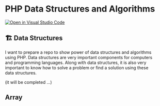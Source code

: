 # PHP Data Structures and Algorithms
<a href="https://open.vscode.dev/imokech/php-data-structures" rel="nofollow">
<img src="https://camo.githubusercontent.com/d66cf7a1b4fda80d31cce7848ed86d6d23497a946f396587fd24679b9181e29d/68747470733a2f2f6f70656e2e7673636f64652e6465762f6261646765732f6f70656e2d696e2d7673636f64652e737667" alt="Open in Visual Studio Code" data-canonical-src="https://open.vscode.dev/badges/open-in-vscode.svg" style="max-width: 100%;"></a>

## 🏗️ Data Structures
I want to prepare a repo to show power of data structures and algorithms using PHP.
Data structures are very important components for computers and programming
languages. Along with data structures, it is also very important to know how to solve
a problem or find a solution using these data structures.

(it will be completed ...)
## Array